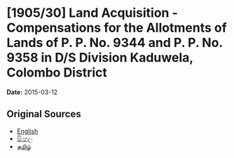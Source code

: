 # [1905/30] Land Acquisition - Compensations for the Allotments of Lands of P. P. No. 9344 and P. P. No. 9358 in D/S Division Kaduwela, Colombo District

**Date:** 2015-03-12

## Original Sources

- [English](https://documents.gov.lk/view/extra-gazettes/2015/3/1905-30_E.pdf)
- [සිංහල](https://documents.gov.lk/view/extra-gazettes/2015/3/1905-30_S.pdf)
- [தமிழ்](https://documents.gov.lk/view/extra-gazettes/2015/3/1905-30_T.pdf)
